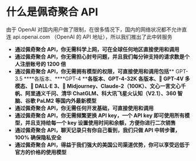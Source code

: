 # 什么是佩奇聚合 API

由于 OpenAI 对国内用户做了限制，在很多情况下，国内的网络状况都不允许直连 api.openai.com （OpenAI 的 API 地址），所以我们推出了此中转服务

- **通过佩奇聚合 ****API****，你无需科学上网，可在全球任何地区直接使用和调用**
- **通过佩奇聚合 ****API****，你无需担心封号问题，并且我们每分钟支持的请求数是个人注册账号的 1200 倍**
- **通过佩奇聚合 ****API****，你无需拥有模型的权限，可直接使用和调用包括**** GPT-3.5 ****各版本、****GPT-4 ****各版本、GPT-4-32K 各版本、🤖 GPT-4V 多模态、🎨 DALL·E 3、🎨 Midjourney、Claude-2（100K）、文心一言文心千帆、阿里通义千问、清华 ChatGLM、科大讯飞星火认知（V2.1）、360 智脑、谷歌 PaLM2 等国内外最新模型**
- **通过佩奇聚合 ****API****，你无需任何开发基础，可直接使用和调用**
- **通过佩奇聚合 ****API****，你无需频繁更换 API key，一个 API key 即可使用所有模型，并且支持给每一个 key 设置使用时间和余额，方便你进行二次销售**
- **通过佩奇聚合 ****API****，聊天记录只有你自己看到，我们只做 API 中转步骤，100% 确保隐私安全**
- **通过佩奇聚合 ****API****，得益于我们强大的美国公司渠道优势，你可以享受远低于官方的价格的使用模型**